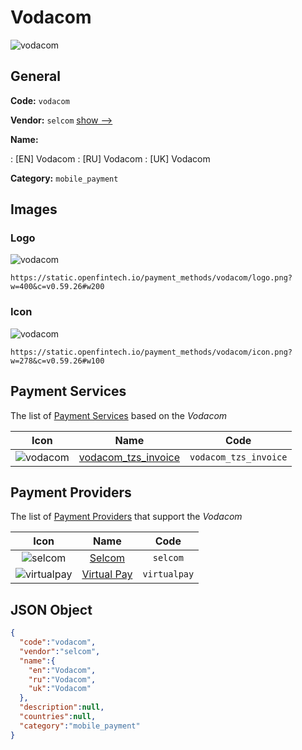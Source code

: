 
# Vodacom 
![vodacom](https://static.openfintech.io/payment_methods/vodacom/logo.png?w=400&c=v0.59.26#w200)  

## General 
**Code:** `vodacom` 
 
**Vendor:** `selcom` [show -->](/vendors/selcom/) 
 
**Name:** 
 
:	[EN] Vodacom 
:	[RU] Vodacom 
:	[UK] Vodacom 
 
**Category:** `mobile_payment` 
 

## Images 

### Logo 
![vodacom](https://static.openfintech.io/payment_methods/vodacom/logo.png?w=400&c=v0.59.26#w200)  

```
https://static.openfintech.io/payment_methods/vodacom/logo.png?w=400&c=v0.59.26#w200
```  

### Icon 
![vodacom](https://static.openfintech.io/payment_methods/vodacom/icon.png?w=278&c=v0.59.26#w100)  

```
https://static.openfintech.io/payment_methods/vodacom/icon.png?w=278&c=v0.59.26#w100
```  

## Payment Services 
 
The list of [Payment Services](/payment-services/) based on the _Vodacom_ 

|Icon|Name|Code| 
|:---:|:---:|:---:| 
|![vodacom](https://static.openfintech.io/payment_methods/vodacom/icon.png?w=278&c=v0.59.26#w100) |[vodacom_tzs_invoice](/payment-services/vodacom_tzs_invoice/)|`vodacom_tzs_invoice`| 
 

## Payment Providers 
 
The list of [Payment Providers](/payment-providers/) that support the _Vodacom_ 

|Icon|Name|Code| 
|:---:|:---:|:---:| 
|![selcom](https://static.openfintech.io/payment_providers/selcom/icon.png?w=278&c=v0.59.26#w100) |[Selcom](/payment-providers/selcom/)|`selcom`| 
|![virtualpay](https://static.openfintech.io/payment_providers/virtualpay/icon.png?w=278&c=v0.59.26#w100) |[Virtual Pay](/payment-providers/virtualpay/)|`virtualpay`| 
 

## JSON Object 

```json
{
  "code":"vodacom",
  "vendor":"selcom",
  "name":{
    "en":"Vodacom",
    "ru":"Vodacom",
    "uk":"Vodacom"
  },
  "description":null,
  "countries":null,
  "category":"mobile_payment"
}
```  

